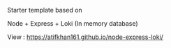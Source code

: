 Starter template based on

Node + Express + Loki (In memory database)

View : https://atifkhan161.github.io/node-express-loki/